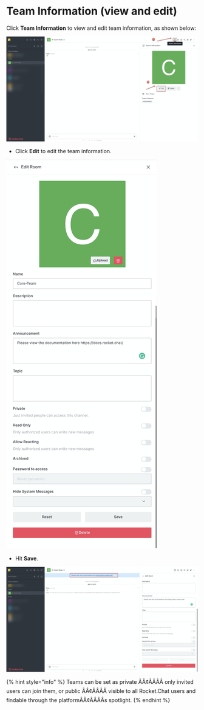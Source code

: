 # Team Information (view and edit)

Click **Team Information** to view and edit team information, as shown below:

![](<../../../../../.gitbook/assets/image (346).png>)

* Click **Edit** to edit the team information.

![](<../../../../../.gitbook/assets/image (345).png>)

* Hit **Save**.

![](<../../../../../.gitbook/assets/image (348).png>)

{% hint style="info" %}
Teams can be set as private ÃÂ¢ÃÂÃÂ only invited users can join them, or public ÃÂ¢ÃÂÃÂ visible to all Rocket.Chat users and findable through the platformÃÂ¢ÃÂÃÂs spotlight.
{% endhint %}
